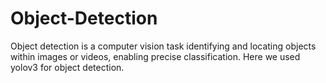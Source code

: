 # Object-Detection
Object detection is a computer vision task identifying and locating objects within images or videos, enabling precise classification.
Here we used yolov3 for object detection.

